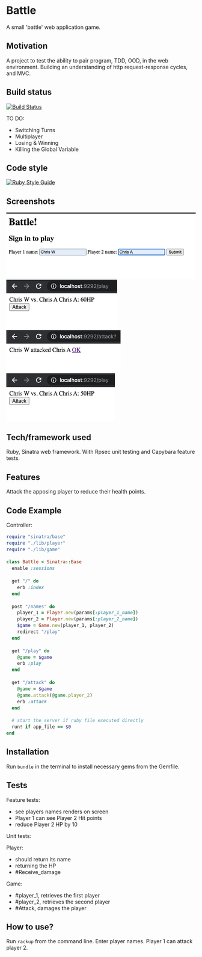 # Battle
A small 'battle' web application game.

## Motivation
A project to test the ability to pair program, TDD, OOD, in the web environment. Building an understanding of http request-response cycles, and MVC.

## Build status
[![Build Status](https://travis-ci.com/chriswhitehouse/Battle.svg?branch=main)](https://travis-ci.com/chriswhitehouse/Battle)

TO DO:

* Switching Turns
* Multiplayer
* Losing & Winning
* Killing the Global Variable

## Code style
[![Ruby Style Guide](https://img.shields.io/badge/code_style-standard-brightgreen.svg)](https://github.com/testdouble/standard)

## Screenshots
![Sign In](https://github.com/chriswhitehouse/Battle/blob/main/Screenshot%202020-12-12%20at%2017.19.45.png)
![Play](https://github.com/chriswhitehouse/Battle/blob/main/Screenshot%202020-12-12%20at%2017.19.59.png)
![Attack](https://github.com/chriswhitehouse/Battle/blob/main/Screenshot%202020-12-12%20at%2017.20.19.png)
![Play Again](https://github.com/chriswhitehouse/Battle/blob/main/Screenshot%202020-12-12%20at%2017.20.33.png)

## Tech/framework used
Ruby, Sinatra web framework. With Rpsec unit testing and Capybara feature tests.

## Features
Attack the apposing player to reduce their health points.

## Code Example
Controller:

``` ruby
require "sinatra/base"
require "./lib/player"
require "./lib/game"

class Battle < Sinatra::Base
  enable :sessions

  get "/" do
    erb :index
  end

  post "/names" do
    player_1 = Player.new(params[:player_1_name])
    player_2 = Player.new(params[:player_2_name])
    $game = Game.new(player_1, player_2)
    redirect "/play"
  end

  get "/play" do
    @game = $game
    erb :play
  end

  get "/attack" do
    @game = $game
    @game.attack(@game.player_2)
    erb :attack
  end

  # start the server if ruby file executed directly
  run! if app_file == $0
end
```


## Installation
Run `bundle` in the terminal to install necessary gems from the Gemfile.

## Tests
Feature tests:

* see players names renders on screen
* Player 1 can see Player 2 Hit points
* reduce Player 2 HP by 10

Unit tests:

Player:
* should return its name
* returning the HP
* #Receive_damage

Game:
* #player_1, retrieves the first player
* #player_2, retrieves the second player
* #Attack, damages the player

## How to use?
Run `rackup` from the command line. Enter player names. Player 1 can attack player 2.
